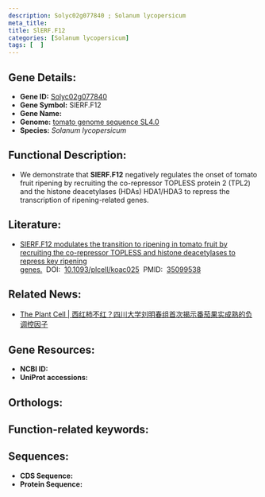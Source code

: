 ```yaml
---
description: Solyc02g077840 ; Solanum lycopersicum
meta_title:
title: SlERF.F12
categories: [Solanum lycopersicum]
tags: [  ]
---
```


## Gene Details:
- **Gene ID:**	[Solyc02g077840]()
- **Gene Symbol:** SlERF.F12
- **Gene Name:** 
- **Genome:** [tomato genome sequence SL4.0]()
- **Species:** *Solanum lycopersicum*

## Functional Description:
   - We demonstrate that **SlERF.F12** negatively regulates the onset of tomato fruit ripening by recruiting the co-repressor TOPLESS protein 2 (TPL2) and the histone deacetylases (HDAs) HDA1/HDA3 to repress the transcription of ripening-related genes.

## Literature:
   - [SlERF.F12 modulates the transition to ripening in tomato fruit by recruiting the co-repressor TOPLESS and histone deacetylases to repress key ripening genes.]( https://academic.oup.com/plcell/article/34/4/1250/6517788?login=true)&nbsp;&nbsp;DOI:&nbsp;&nbsp;[10.1093/plcell/koac025](https://academic.oup.com/plcell/article/34/4/1250/6517788?login=true)&nbsp;&nbsp;PMID:&nbsp;&nbsp;[35099538](https://pubmed.ncbi.nlm.nih.gov/35099538/)

## Related News:
   - [The Plant Cell | 西红柿不红？四川大学刘明春组首次揭示番茄果实成熟的负调控因子](https://mp.weixin.qq.com/s?__biz=Mzg3MDEwNDEyMg==&mid=2247524769&idx=4&sn=ff87f65317c3323c4ef614f3e12fabbc&chksm=ce90ccf4f9e745e2e2e99a9f9eaf36e933d253a03090315c2d018a332dfb8183ec5782e04a81&scene=27#wechat_redirect)

## Gene Resources:
- **NCBI ID:** [](https://www.ncbi.nlm.nih.gov/gene/?term=)
- **UniProt accessions:** [](https://www.uniprot.org/uniprotkb//entry)

## Orthologs:

## Function-related keywords:


## Sequences:
- **CDS Sequence:**
- **Protein Sequence:**
